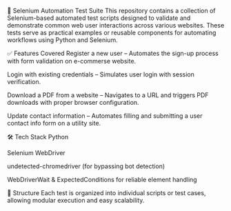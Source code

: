 🧪 Selenium Automation Test Suite
This repository contains a collection of Selenium-based automated test scripts designed to validate and demonstrate common web user interactions across various websites. These tests serve as practical examples or reusable components for automating workflows using Python and Selenium.

✅ Features Covered
Register a new user – Automates the sign-up process with form validation on e-commerse website.

Login with existing credentials – Simulates user login with session verification.

Download a PDF from a website – Navigates to a URL and triggers PDF downloads with proper browser configuration.

Update contact information – Automates filling and submitting a user contact info form on a utility site.

🛠️ Tech Stack
Python

Selenium WebDriver

undetected-chromedriver (for bypassing bot detection)

WebDriverWait & ExpectedConditions for reliable element handling

📂 Structure
Each test is organized into individual scripts or test cases, allowing modular execution and easy scalability.

